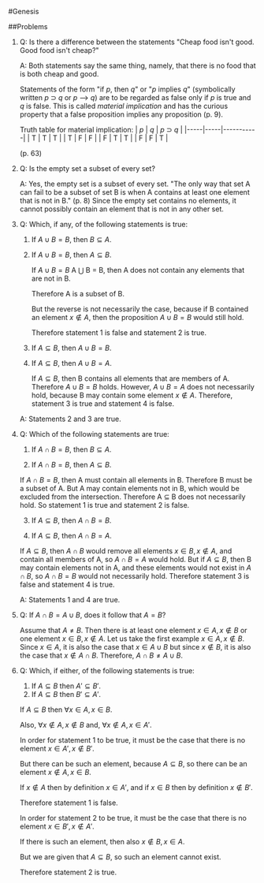 #Genesis

##Problems

1. Q: Is there a difference between the statements "Cheap food isn't good. Good food isn't cheap?"

    A: Both statements say the same thing, namely, that there is no food that is both cheap and good.

    Statements of the form "if *p*, then *q*" or "*p* implies *q*" (symbolically written *p* ⊃ *q* or *p* ⟶ *q*) are to be regarded as false only if *p* is true and *q* is false.
    This is called *material implication* and has the curious property that a false proposition implies any proposition (p. 9).

    Truth table for material implication:
    | *p* | *q* | *p* ⊃ *q* |
    |-----|-----|-----------|
    |  T  |  T  |     T     |
    |  T  |  F  |     F     |
    |  F  |  T  |     T     |
    |  F  |  F  |     T     |

    (p. 63)

2. Q: Is the empty set a subset of every set?

    A: Yes, the empty set is a subset of every set.
    "The only way that set A can fail to be a subset of set B is when A contains at least one element that is not in B." (p. 8)
    Since the empty set contains no elements, it cannot possibly contain an element that is not in any other set.

3. Q: Which, if any, of the following statements is true:
    1. If $A \cup B = B$, then $B \subseteq A$.

    2. If $A \cup B = B$, then $A \subseteq B$.

        If $A \cup B = B$ A ⋃ B = B, then A does not contain any elements that are not in B.

        Therefore A is a subset of B.

        But the reverse is not necessarily the case, because if B contained an element $x \notin A$, then the proposition $A \cup B = B$  would still hold.

        Therefore statement 1 is false and statement 2 is true.

    3. If $A \subseteq B$, then $A \cup B = B$.

    4. If $A \subseteq B$, then $A \cup B = A$.

        If $A \subseteq B$, then B contains all elements that are members of A.
        Therefore $A \cup B = B$ holds.
        However, $A \cup B = A$ does not necessarily hold, because B may contain some element $x \notin A$.
        Therefore, statement 3 is true and statement 4 is false.

    A: Statements 2 and 3 are true.

4. Q: Which of the following statements are true:
    1. If $A \cap B = B$, then $B \subseteq A$.

    2. If $A \cap B = B$, then $A \subseteq B$.

      If $A \cap B = B$, then A must contain all elements in B.
      Therefore B must be a subset of A.
      But A may contain elements not in B, which would be excluded from the intersection.
      Therefore A ⊆ B does not necessarily hold.
      So statement 1 is true and statement 2 is false.

    3. If $A \subseteq B$, then $A \cap B = B$.

    4. If $A \subseteq B$, then $A \cap B = A$.

      If $A \subseteq B$, then $A \cap B$ would remove all elements $x \in B, x \notin A$, and contain all members of A, so $A \cap B = A$ would hold.
      But if $A \subseteq B$, then B may contain elements not in A, and these elements would not exist in $A \cap B$, so $A \cap B = B$ would not necessarily hold.
      Therefore statement 3 is false and statement 4 is true.

    A: Statements 1 and 4 are true.

5. Q: If $A \cap B = A \cup B$, does it follow that $A = B$?

    Assume that $A \neq B$.
    Then there is at least one element $x \in A, x \notin B$ or one element $x \in B, x \notin A$.
    Let us take the first example $x \in A, x \notin B$.
    Since $x \in A$, it is also the case that $x \in A \cup B$ but since $x \notin B$, it is also the case that $x \notin A \cap B$.
    Therefore, $A \cap B \neq A \cup B$.

6. Q: Which, if either, of the following statements is true:

    1. If $A \subseteq B$ then $A' \subseteq B'$.
    2. If $A \subseteq B$ then $B' \subseteq A'$.

    If $A \subseteq B$ then $\forall x \in A, x \in B$.

    Also, $\forall x \notin A, x \notin B$ and, $\forall x \notin A, x \in A'$.

    In order for statement 1 to be true, it must be the case that there is no element $x \in A', x \notin B'$.

    But there can be such an element, because $A \subseteq B$, so there can be an element $x \notin A, x \in B$.

    If $x \notin A$ then by definition $x \in A'$, and if $x \in B$ then by definition $x \notin B'$.

    Therefore statement 1 is false.

    In order for statement 2 to be true, it must be the case that there is no element $x \in B', x \notin A'$.

    If there is such an element, then also $x \notin B, x \in A$.

    But we are given that $A \subseteq B$, so such an element cannot exist.

    Therefore statement 2 is true.
